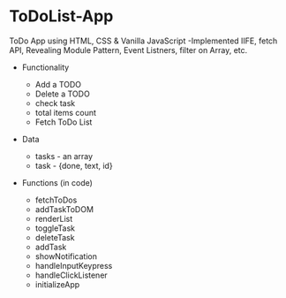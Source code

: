# ToDoList-App
 ToDo App using HTML, CSS & Vanilla JavaScript
 -Implemented IIFE, fetch API, Revealing Module Pattern, Event Listners, filter on Array, etc.

- Functionality
	- Add a TODO
	- Delete a TODO
	- check task
	- total items count
    - Fetch ToDo List

- Data
	- tasks - an array
	- task - {done, text, id}

- Functions (in code)
    - fetchToDos
    - addTaskToDOM
    - renderList
    - toggleTask
    - deleteTask
    - addTask
    - showNotification
    - handleInputKeypress
    - handleClickListener
    - initializeApp